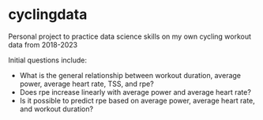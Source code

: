 # cyclingdata
Personal project to practice data science skills on my own cycling workout data from 2018-2023

Initial questions include:
- What is the general relationship between workout duration, average power, average heart rate, TSS, and rpe?
- Does rpe increase linearly with average power and average heart rate?
- Is it possible to predict rpe based on average power, average heart rate, and workout duration?
